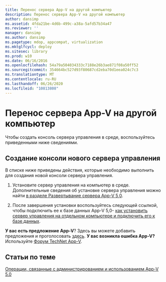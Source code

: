 ```yaml
---
title: Перенос сервера App-V на другой компьютер
description: Перенос сервера App-V на другой компьютер
author: dansimp
ms.assetid: 4fda21be-4d6b-499c-a38a-5afd57b34a47
ms.reviewer: ''
manager: dansimp
ms.author: dansimp
ms.pagetype: mdop, appcompat, virtualization
ms.mktglfcycl: deploy
ms.sitesec: library
ms.prod: w10
ms.date: 06/16/2016
ms.openlocfilehash: 54a79a504034333c7188e26b3ae871f08a50ff52
ms.sourcegitcommit: 354664bc527d93f80687cd2eba70d1eea024c7c3
ms.translationtype: MT
ms.contentlocale: ru-RU
ms.lasthandoff: 06/26/2020
ms.locfileid: "10813808"
---
```

# Перенос сервера App-V на другой компьютер


Чтобы создать консоль сервера управления в среде, воспользуйтесь приведенными ниже сведениями.

## Создание консоли нового сервера управления


В списке ниже приведены действия, которые необходимо выполнить для создания новой консоли сервера управления.

1.  Установите сервер управления на компьютер в среде. Дополнительные сведения об установке сервера управления можно найти [в разделе Развертывание сервера App-V 5,0](deploying-the-app-v-50-server.md).

2.  После завершения установки воспользуйтесь следующей ссылкой, чтобы подключить ее к базе данных App-V 5,0- [как установить сервер управления на отдельном компьютере и подключить его к базе данных](how-to-install-the-management-server-on-a-standalone-computer-and-connect-it-to-the-database.md).

**У вас есть предложение App-V**? Здесь вы можете добавить предложения и проголосовать [здесь](http://appv.uservoice.com/forums/280448-microsoft-application-virtualization). **У вас возникла ошибка App-V?** Используйте [Форум TechNet App-V](https://social.technet.microsoft.com/Forums/home?forum=mdopappv).

## Статьи по теме


[Операции, связанные с администрированием и использованием App-V 5.0](operations-for-app-v-50.md)

 

 





